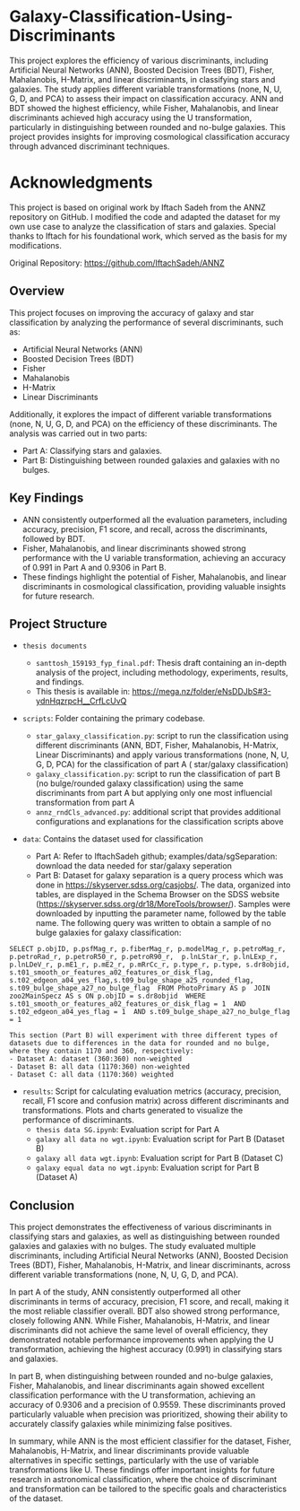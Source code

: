 # Galaxy-Classification-Using-Discriminants
This project explores the efficiency of various discriminants, including Artificial Neural Networks (ANN), Boosted Decision Trees (BDT), Fisher, Mahalanobis, H-Matrix, and linear discriminants, in classifying stars and galaxies. The study applies different variable transformations (none, N, U, G, D, and PCA) to assess their impact on classification accuracy. ANN and BDT showed the highest efficiency, while Fisher, Mahalanobis, and linear discriminants achieved high accuracy using the U transformation, particularly in distinguishing between rounded and no-bulge galaxies. This project provides insights for improving cosmological classification accuracy through advanced discriminant techniques. 

# Acknowledgments
This project is based on original work by Iftach Sadeh from the ANNZ repository on GitHub. I modified the code and adapted the dataset for my own use case to analyze the classification of stars and galaxies. Special thanks to Iftach for his foundational work, which served as the basis for my modifications.

Original Repository: https://github.com/IftachSadeh/ANNZ

## Overview
This project focuses on improving the accuracy of galaxy and star classification by analyzing the performance of several discriminants, such as:

- Artificial Neural Networks (ANN)
- Boosted Decision Trees (BDT)
- Fisher
- Mahalanobis
- H-Matrix
- Linear Discriminants

Additionally, it explores the impact of different variable transformations (none, N, U, G, D, and PCA) on the efficiency of these discriminants. The analysis was carried out in two parts:

- Part A: Classifying stars and galaxies.
- Part B: Distinguishing between rounded galaxies and galaxies with no bulges.

## Key Findings
- ANN consistently outperformed all the evaluation parameters, including accuracy, precision, F1 score, and recall, across the discriminants, followed by BDT.
- Fisher, Mahalanobis, and linear discriminants showed strong performance with the U variable transformation, achieving an accuracy of 0.991 in Part A and 0.9306 in Part B.
- These findings highlight the potential of Fisher, Mahalanobis, and linear discriminants in cosmological classification, providing valuable insights for future research.

## Project Structure

- `thesis documents`
  - `santtosh_159193_fyp_final.pdf`: Thesis draft containing an in-depth analysis of the project, including methodology, experiments, results, and findings.
  - This thesis is available in: https://mega.nz/folder/eNsDDJbS#3-ydnHqzrpcH__CrfLcUvQ
    
- `scripts`: Folder containing the primary codebase.
  - `star_galaxy_classification.py`: script to run the classification using different discriminants (ANN, BDT, Fisher, Mahalanobis, H-Matrix, Linear Discriminants) and apply various transformations (none, N, U,                                        G, D, PCA) for the classification of part A ( star/galaxy classification)
  - `galaxy_classification.py`: script to run the classification of part B (no bulge/rounded galaxy classification) using the same discriminants from part A but applying only one most influencial transformation                                    from part A
  - `annz_rndCls_advanced.py`: additional script that provides additional configurations and explanations for the classification scripts above
    
- `data`: Contains the dataset used for classification
  - Part A: Refer to IftachSadeh github; examples/data/sgSeparation: download the data needed for star/galaxy seperation
  - Part B: Dataset for galaxy separation is a query process which was done in https://skyserver.sdss.org/casjobs/. The data, organized into tables, are displayed in the Schema Browser on the SDSS website 
            (https://skyserver.sdss.org/dr18/MoreTools/browser/). Samples were downloaded by  inputting the parameter name, followed by the table name. The following query was  written to obtain a sample of no 
            bulge galaxies for galaxy classification:
  
`SELECT
p.objID, p.psfMag_r, p.fiberMag_r, p.modelMag_r,
p.petroMag_r, p.petroRad_r, p.petroR50_r, p.petroR90_r, 
p.lnLStar_r, p.lnLExp_r, p.lnLDeV_r, p.mE1_r, p.mE2_r,
p.mRrCc_r, p.type_r, p.type, s.dr8objid, 
s.t01_smooth_or_features_a02_features_or_disk_flag, 
s.t02_edgeon_a04_yes_flag,s.t09_bulge_shape_a25_rounded_flag, s.t09_bulge_shape_a27_no_bulge_flag 
FROM PhotoPrimary AS p 
JOIN zoo2MainSpecz AS s ON p.objID = s.dr8objid 
WHERE 
s.t01_smooth_or_features_a02_features_or_disk_flag = 1 
AND s.t02_edgeon_a04_yes_flag = 1 
AND s.t09_bulge_shape_a27_no_bulge_flag = 1`

    This section (Part B) will experiment with three different types of datasets due to differences in the data for rounded and no bulge, where they contain 1170 and 360, respectively:
    - Dataset A: dataset (360:360) non-weighted
    - Dataset B: all data (1170:360) non-weighted
    - Dataset C: all data (1170:360) weighted
  
- `results`: Script for calculating evaluation metrics (accuracy, precision, recall, F1 score and confusion matrix) across different discriminants and transformations. Plots and charts generated to visualize the 
             performance of discriminants.
  - `thesis data SG.ipynb`: Evaluation script for Part A
  - `galaxy all data no wgt.ipynb`: Evaluation script for Part B (Dataset B)
  - `galaxy all data wgt.ipynb`: Evaluation script for Part B (Dataset C)
  - `galaxy equal data no wgt.ipynb`: Evaluation script for Part B (Dataset A)

## Conclusion
This project demonstrates the effectiveness of various discriminants in classifying stars and galaxies, as well as distinguishing between rounded galaxies and galaxies with no bulges. The study evaluated multiple discriminants, including Artificial Neural Networks (ANN), Boosted Decision Trees (BDT), Fisher, Mahalanobis, H-Matrix, and linear discriminants, across different variable transformations (none, N, U, G, D, and PCA).

In part A of the study, ANN consistently outperformed all other discriminants in terms of accuracy, precision, F1 score, and recall, making it the most reliable classifier overall. BDT also showed strong performance, closely following ANN. While Fisher, Mahalanobis, H-Matrix, and linear discriminants did not achieve the same level of overall efficiency, they demonstrated notable performance improvements when applying the U transformation, achieving the highest accuracy (0.991) in classifying stars and galaxies.

In part B, when distinguishing between rounded and no-bulge galaxies, Fisher, Mahalanobis, and linear discriminants again showed excellent classification performance with the U transformation, achieving an accuracy of 0.9306 and a precision of 0.9559. These discriminants proved particularly valuable when precision was prioritized, showing their ability to accurately classify galaxies while minimizing false positives.

In summary, while ANN is the most efficient classifier for the dataset, Fisher, Mahalanobis, H-Matrix, and linear discriminants provide valuable alternatives in specific settings, particularly with the use of variable transformations like U. These findings offer important insights for future research in astronomical classification, where the choice of discriminant and transformation can be tailored to the specific goals and characteristics of the dataset.




